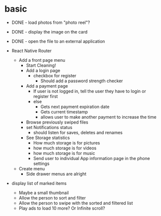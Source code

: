 # basic

- DONE - load photos from "photo reel"?
- DONE - display the image on the card
- DONE - open the file to an external application

- React Native Router
  - Add a front page menu
    - Start Cleaning!
    - Add a login page
      - checkbox for register
        - Should add a password strength checker
    - Add a payment page
      - If user is not logged in, tell the user they have to login or register first
      - else
        - Gets next payment expiration date
        - Gets current timestamp
        - allows user to make another payment to increase the time
    - Browse previously swiped files
    - set Notifications status
      - should listen for saves, deletes and renames
    - See Storage statistics
      - How much storage is for pictures
      - how much storage is for videos
      - how much storage is for music
      - Send user to individual App information page in the phone settings
  - Create menu
    - Side drawer menus are alright



- display list of marked items
  - Maybe a small thumbnail
  - Allow the person to sort and filter
  - Allow the person to swipe with the sorted and filtered list
  - Play ads to load 10 more? Or Infinite scroll?
